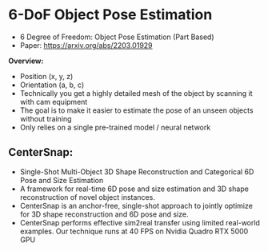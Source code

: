 # 6-DoF Object Pose Estimation

-  6 Degree of Freedom: Object Pose Estimation (Part Based)
-  Paper: https://arxiv.org/abs/2203.01929

**Overview:**
  - Position (x, y, z)
  - Orientation (a, b, c)
  - Technically you get a highly detailed mesh of the object by scanning it with cam equipment
  - The goal is to make it easier to estimate the pose of an unseen objects without training
  - Only relies on a single pre-trained model / neural network

## CenterSnap: 
   - Single-Shot Multi-Object 3D Shape Reconstruction and Categorical 6D Pose and Size Estimation
   - A framework for real-time 6D pose and size estimation and 3D shape reconstruction of novel object instances.
   - CenterSnap is an anchor-free, single-shot approach to jointly optimize for 3D shape reconstruction and 6D pose and size.
   - CenterSnap performs effective sim2real transfer using limited real-world examples. Our technique runs at 40 FPS on Nvidia Quadro RTX 5000 GPU
